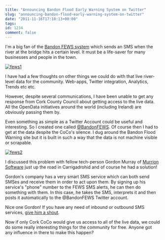 ```yaml
---
title: "Announcing Bandon Flood Early Warning System on Twitter"
slug: "announcing-bandon-flood-early-warning-system-on-twitter"
date: "2011-11-16T17:18:13+00:00"
tags:
id: 1234
comment: false
---
```


I'm a big fan of the [Bandon FEWS system](http://www.bandonfloodwarning.ie/) which sends an SMS when the river at the bridge hits a certain level. It must be a life-saver for many businesses and people in the town.

[![](https://s3-eu-west-1.amazonaws.com/conoroneill.com/wp-content/uploads/2011/11/fews1.png "fews1")](https://s3-eu-west-1.amazonaws.com/conoroneill.com/wp-content/uploads/2011/11/fews1.png)

I have had a few thoughts on other things we could do with that live river-level data for the community. Web-apps, Twitter integration, Analytics, Trends etc etc.

However, despite several communications, I have been unable to get any response from Cork County Council about getting access to the live data. All the OpenData initiatives around the world (including Ireland) are obviously passing them by.

Even something as simple as a Twitter Account could be useful and interesting. So I created one called [@BandonFEWS](https://twitter.com/#!/bandonfews). Of course then I had to get at the data despite the CoCo's silence. I dug around the Bandon Flood Warning site but it is built in such a way that the data is not machine visible or scrapable.

[![](https://s3-eu-west-1.amazonaws.com/conoroneill.com/wp-content/uploads/2011/11/fews2.png "fews2")](https://s3-eu-west-1.amazonaws.com/conoroneill.com/wp-content/uploads/2011/11/fews2.png)

I discussed this problem with fellow tech-person Gordon Murray of [Murrion Software](http://www.murrion.ie/) just up the road in Carrigadrohid and of course he had a solution!

Gordon's company has a very smart SMS service which can both send SMSes and receive them in order to act upon them. By signing up his service's "phone" number to the FEWS SMS alerts, he can then do something with them. In this case, he takes the SMS, interprets it and then posts it automatically to the @BandonFEWS Twitter account.

Nice one Gordon! If you have any need of inbound or outbound SMS services, [give him a shout](http://twitter.com/murrion).

Now if only Cork CoCo would give us access to all of the live data, we could do some really interesting things for the community for free. Anyone got any influence in there to make this happen?
